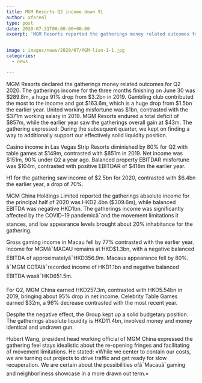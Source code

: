 ```yaml
---
title: MGM Resorts Q2 income down 91
author: xforeal 
type: post
date: 2020-07-31T00:00:00+00:00
excerpt: 'MGM Resorts reported the gatherings money related outcomes for Q2 2020 '


image : images/news/2020/07/MGM-lion-1-1.jpg
categories:
  - news

---
```

<span data-contrast="auto">MGM Resorts declared the gatherings money related outcomes for Q2 2020. The gatherings income for the three months finishing on June 30 was $289.8m, a huge 91&percnt; drop from $3.2bn in 2019. Gambling club contributed the most to the income and got $163.6m, which is a huge drop from $1.5bn the earlier year. United working misfortune was $1bn, contrasted with the $371m working salary in 2019. MGM Resorts endured a total deficit of $857m, while the earlier year saw the gatherings overall gain at $43m. The gathering expressed: During the subsequent quarter, we kept on finding a way to additionally support our effectively solid liquidity position. </span><span data-ccp-props='{"134233117":true,"134233118":true,"201341983":0,"335559739":200,"335559740":240}' />

<span data-contrast="auto">Casino income in Las Vegas Strip Resorts diminished by 80&percnt; for Q2 with table games at $149m, contrasted with $851m in 2019. Net income was $151m, 90&percnt; under Q2 a year ago. Balanced property EBITDAR misfortune was $104m, contrasted with positive EBITDAR of $418m the earlier year. </span><span data-ccp-props='{"134233117":true,"134233118":true,"201341983":0,"335559739":200,"335559740":240}' />

<span data-contrast="auto">H1 for the gathering saw income of $2.5bn for 2020, contrasted with $6.4bn the earlier year, a drop of 70&percnt;. </span>

<span data-contrast="auto">MGM China Holdings Limited reported the gatherings absolute income for the principal half of 2020 was HKD2.4bn ($309.6m), while balanced EBITDA was negative HKD1bn. The gatherings income was significantly affected by the COVID-19 pandemicâ¯and the movement limitations it stances, and low appearance levels brought about 20&percnt; inhabitance for the gathering. </span><span data-ccp-props='{"134233117":true,"134233118":true,"201341983":0,"335559739":200,"335559740":240}' />

<span data-contrast="auto">Gross gaming income in Macau fell by 77&percnt; contrasted with the earlier year. Income for MGMâ¯MACAU remains at HKD$1.3bn, with a negative balanced EBITDA of approximatelyâ¯HKD356.9m. Macaus appearance fell by 80&percnt;. â¯MGM COTAIâ¯recorded income of HKD1.1bn and negative balanced EBITDA wasâ¯HKD651.5m. </span><span data-ccp-props='{"134233117":true,"134233118":true,"201341983":0,"335559739":200,"335559740":240}' />

<span data-contrast="auto">For Q2, MGM China earned HKD257.3m, contrasted with HKD5.54bn in 2019, bringing about 95&percnt; drop in net income. Celebrity Table Games earned $32m, a 96&percnt; decrease contrasted with the most recent year. </span><span data-ccp-props='{"134233117":true,"134233118":true,"201341983":0,"335559739":200,"335559740":240}' />

<span data-contrast="auto">Despite the negative effect, the Group kept up a solid budgetary position. The gatherings absolute liquidity is HKD11.4bn, involved money and money identical and undrawn gun. </span><span data-ccp-props='{"134233117":true,"134233118":true,"201341983":0,"335559739":200,"335559740":240}' />

<span data-contrast="auto">Hubert Wang, president head working official of MGM China expressed the gathering feel stays idealistic about the re-opening fringes and facilitating of movement limitations. He stated: &#171;While we center to contain our costs, we are turning out projects to drive traffic and get ready for slow recuperation. We are certain about the possibilities ofâ¯Macauâ¯gaming and neighborliness showcase in a more drawn out term.&#187; </span><span data-ccp-props='{"134233117":true,"134233118":true,"201341983":0,"335559739":200,"335559740":240}' />